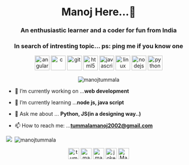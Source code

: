 <h1 align="center">Manoj Here...👋</h1>
<h3 align="center">An enthusiastic learner and a coder for fun from India</h3>
<h3 align="center">In search of intresting topic... ps: ping me if you know one</h3>

<p align="center"><img src="https://devicons.github.io/devicon/devicon.git/icons/angularjs/angularjs-original.svg" alt="angularjs" width="40" height="40"/> 
<img src="https://devicons.github.io/devicon/devicon.git/icons/c/c-original.svg" alt="c" width="40" height="40"/> 
<img src="https://www.vectorlogo.zone/logos/git-scm/git-scm-icon.svg" alt="git" width="40" height="40"/> 
<img src="https://devicons.github.io/devicon/devicon.git/icons/html5/html5-original-wordmark.svg" alt="html5" width="40" height="40"/> 
<img src="https://devicons.github.io/devicon/devicon.git/icons/javascript/javascript-original.svg" alt="javascript" width="40" height="40"/> 
<img src="https://devicons.github.io/devicon/devicon.git/icons/linux/linux-original.svg" alt="linux" width="40" height="40"/> 
<img src="https://devicons.github.io/devicon/devicon.git/icons/nodejs/nodejs-original-wordmark.svg" alt="nodejs" width="40" height="40"/> 
<img src="https://devicons.github.io/devicon/devicon.git/icons/python/python-original.svg" alt="python" width="40" height="40"/><!-- 
<img src="https://devicons.github.io/devicon/devicon.git/icons/bootstrap/bootstrap-plain.svg" alt="bootstrap" width="40" height="40"/> 
<img src="https://devicons.github.io/devicon/devicon.git/icons/express/express-original-wordmark.svg" alt="express" width="40" height="40"/> 
<img src="https://www.vectorlogo.zone/logos/firebase/firebase-icon.svg" alt="firebase" width="40" height="40"/> 
<img src="https://devicons.github.io/devicon/devicon.git/icons/css3/css3-original-wordmark.svg" alt="css3" width="40" height="40"/>
<img src="https://devicons.github.io/devicon/devicon.git/icons/mysql/mysql-original-wordmark.svg" alt="mysql" width="40" height="40"/> 
<img src="https://devicons.github.io/devicon/devicon.git/icons/mongodb/mongodb-original-wordmark.svg" alt="mongodb" width="40" height="40"/>
<img src="https://devicons.github.io/devicon/devicon.git/icons/react/react-original-wordmark.svg" alt="react" width="40" height="40"/>-->
  
<p align="center"> <img src="https://komarev.com/ghpvc/?username=manojtummala" alt="manojtummala" /> </p>

- 🔭 I’m currently working on ...**web development**

- 🌱 I’m currently learning ...**node js, java script**

- 💬 Ask me about ... **Python, JS(in a designing way..)**

- 📫 How to reach me: ...**tummalamanoj2002@gmail.com**
<!--
- 🤔 I’m looking for help with ...

- ⚡ Fun fact: ...
-->

<p><img align="left" <img align="center" src="https://github-readme-stats.vercel.app/api/top-langs/?username=manojtummala&layout=compact&theme=radical" /></p>

<p>&nbsp;<img align="center" src="https://github-readme-stats.vercel.app/api?username=manojtummala&show_icons=true&theme=radical" alt="manojtummala" /></p>

<p align="center"> 
<a href="https://linkedin.com/in/tummala-manoj-5256441b9" target="blank"><img align="center" src="https://cdn.jsdelivr.net/npm/simple-icons@3.0.1/icons/linkedin.svg" alt="tummala-manoj-5256441b9" height="30" width="30" /></a>
<a href="https://instagram.com/manoj_51212" target="blank"><img align="center" src="https://cdn.jsdelivr.net/npm/simple-icons@3.0.1/icons/instagram.svg" alt="manoj_51212" height="30" width="30" /></a>
<a href="https://gitlab.com/manojtummala" target="blank"><img align="center" src="https://cdn.jsdelivr.net/npm/simple-icons@3.0.1/icons/gitlab.svg" alt="manojtummala" height="30" width="30" /></a> 
<a href="https://fb.com/joke.danger.982" target="blank"><img align="center" src="https://cdn.jsdelivr.net/npm/simple-icons@3.0.1/icons/facebook.svg" alt="joke.danger.982" height="30" width="30" /></a>
<a href="https://www.reddit.com/user/Manoj_Tummala" target="blank"><img align="center" src="https://cdn.jsdelivr.net/npm/simple-icons@3.0.1/icons/reddit.svg" alt="Manoj_Tummala" height="30" width="30" /></a>

</p>
